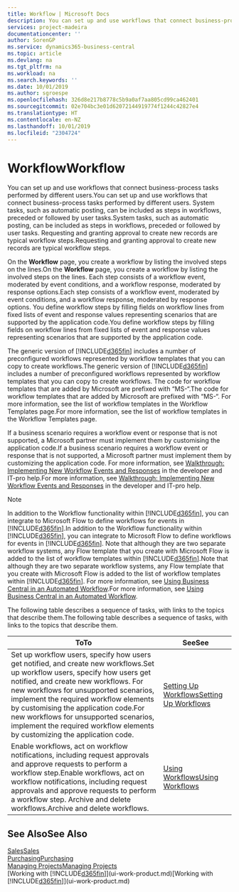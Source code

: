 ```yaml
---
title: Workflow | Microsoft Docs
description: You can set up and use workflows that connect business-process tasks performed by different users. System tasks, such as automatic posting, can be included as steps in workflows, preceded or followed by user tasks. Requesting and granting approval to create new records are typical workflow steps.
services: project-madeira
documentationcenter: ''
author: SorenGP
ms.service: dynamics365-business-central
ms.topic: article
ms.devlang: na
ms.tgt_pltfrm: na
ms.workload: na
ms.search.keywords: ''
ms.date: 10/01/2019
ms.author: sgroespe
ms.openlocfilehash: 326d8e217b8778c5b9a0af7aa805cd99ca462401
ms.sourcegitcommit: 02e704bc3e01d62072144919774f1244c42827e4
ms.translationtype: HT
ms.contentlocale: en-NZ
ms.lasthandoff: 10/01/2019
ms.locfileid: "2304724"
---
```

# <a name="workflow"></a><span data-ttu-id="7b2a1-105">Workflow</span><span class="sxs-lookup"><span data-stu-id="7b2a1-105">Workflow</span></span>
<span data-ttu-id="7b2a1-106">You can set up and use workflows that connect business-process tasks performed by different users.</span><span class="sxs-lookup"><span data-stu-id="7b2a1-106">You can set up and use workflows that connect business-process tasks performed by different users.</span></span> <span data-ttu-id="7b2a1-107">System tasks, such as automatic posting, can be included as steps in workflows, preceded or followed by user tasks.</span><span class="sxs-lookup"><span data-stu-id="7b2a1-107">System tasks, such as automatic posting, can be included as steps in workflows, preceded or followed by user tasks.</span></span> <span data-ttu-id="7b2a1-108">Requesting and granting approval to create new records are typical workflow steps.</span><span class="sxs-lookup"><span data-stu-id="7b2a1-108">Requesting and granting approval to create new records are typical workflow steps.</span></span>  

 <span data-ttu-id="7b2a1-109">On the **Workflow** page, you create a workflow by listing the involved steps on the lines.</span><span class="sxs-lookup"><span data-stu-id="7b2a1-109">On the **Workflow** page, you create a workflow by listing the involved steps on the lines.</span></span> <span data-ttu-id="7b2a1-110">Each step consists of a workflow event, moderated by event conditions, and a workflow response, moderated by response options.</span><span class="sxs-lookup"><span data-stu-id="7b2a1-110">Each step consists of a workflow event, moderated by event conditions, and a workflow response, moderated by response options.</span></span> <span data-ttu-id="7b2a1-111">You define workflow steps by filling fields on workflow lines from fixed lists of event and response values representing scenarios that are supported by the application code.</span><span class="sxs-lookup"><span data-stu-id="7b2a1-111">You define workflow steps by filling fields on workflow lines from fixed lists of event and response values representing scenarios that are supported by the application code.</span></span>  

 <span data-ttu-id="7b2a1-112">The generic version of [!INCLUDE[d365fin](includes/d365fin_md.md)] includes a number of preconfigured workflows represented by workflow templates that you can copy to create workflows.</span><span class="sxs-lookup"><span data-stu-id="7b2a1-112">The generic version of [!INCLUDE[d365fin](includes/d365fin_md.md)] includes a number of preconfigured workflows represented by workflow templates that you can copy to create workflows.</span></span> <span data-ttu-id="7b2a1-113">The code for workflow templates that are added by Microsoft are prefixed with “MS-“.</span><span class="sxs-lookup"><span data-stu-id="7b2a1-113">The code for workflow templates that are added by Microsoft are prefixed with “MS-“.</span></span> <span data-ttu-id="7b2a1-114">For more information, see the list of workflow templates in the Workflow Templates page.</span><span class="sxs-lookup"><span data-stu-id="7b2a1-114">For more information, see the list of workflow templates in the Workflow Templates page.</span></span>  

 <span data-ttu-id="7b2a1-115">If a business scenario requires a workflow event or response that is not supported, a Microsoft partner must implement them by customising the application code.</span><span class="sxs-lookup"><span data-stu-id="7b2a1-115">If a business scenario requires a workflow event or response that is not supported, a Microsoft partner must implement them by customizing the application code.</span></span> <span data-ttu-id="7b2a1-116">For more information, see [Walkthrough: Implementing New Workflow Events and Responses](/dynamics-nav/Walkthrough--Implementing-New-Workflow-Events-and-Responses) in the developer and IT-pro help.</span><span class="sxs-lookup"><span data-stu-id="7b2a1-116">For more information, see [Walkthrough: Implementing New Workflow Events and Responses](/dynamics-nav/Walkthrough--Implementing-New-Workflow-Events-and-Responses) in the developer and IT-pro help.</span></span>

 > [!NOTE]
 > <span data-ttu-id="7b2a1-117">In addition to the Workflow functionality within [!INCLUDE[d365fin](includes/d365fin_md.md)], you can integrate to Microsoft Flow to define workflows for events in [!INCLUDE[d365fin](includes/d365fin_md.md)].</span><span class="sxs-lookup"><span data-stu-id="7b2a1-117">In addition to the Workflow functionality within [!INCLUDE[d365fin](includes/d365fin_md.md)], you can integrate to Microsoft Flow to define workflows for events in [!INCLUDE[d365fin](includes/d365fin_md.md)].</span></span> <span data-ttu-id="7b2a1-118">Note that although they are two separate workflow systems, any Flow template that you create with Microsoft Flow is added to the list of workflow templates within [!INCLUDE[d365fin](includes/d365fin_md.md)].</span><span class="sxs-lookup"><span data-stu-id="7b2a1-118">Note that although they are two separate workflow systems, any Flow template that you create with Microsoft Flow is added to the list of workflow templates within [!INCLUDE[d365fin](includes/d365fin_md.md)].</span></span> <span data-ttu-id="7b2a1-119">For more information, see [Using Business Central in an Automated Workflow](across-how-use-financials-data-source-flow.md).</span><span class="sxs-lookup"><span data-stu-id="7b2a1-119">For more information, see [Using Business Central in an Automated Workflow](across-how-use-financials-data-source-flow.md).</span></span>  

 <span data-ttu-id="7b2a1-120">The following table describes a sequence of tasks, with links to the topics that describe them.</span><span class="sxs-lookup"><span data-stu-id="7b2a1-120">The following table describes a sequence of tasks, with links to the topics that describe them.</span></span>  

|<span data-ttu-id="7b2a1-121">**To**</span><span class="sxs-lookup"><span data-stu-id="7b2a1-121">**To**</span></span>|<span data-ttu-id="7b2a1-122">**See**</span><span class="sxs-lookup"><span data-stu-id="7b2a1-122">**See**</span></span>|  
|------------|-------------|  
|<span data-ttu-id="7b2a1-123">Set up workflow users, specify how users get notified, and create new workflows.</span><span class="sxs-lookup"><span data-stu-id="7b2a1-123">Set up workflow users, specify how users get notified, and create new workflows.</span></span> <span data-ttu-id="7b2a1-124">For new workflows for unsupported scenarios, implement the required workflow elements by customising the application code.</span><span class="sxs-lookup"><span data-stu-id="7b2a1-124">For new workflows for unsupported scenarios, implement the required workflow elements by customizing the application code.</span></span>|[<span data-ttu-id="7b2a1-125">Setting Up Workflows</span><span class="sxs-lookup"><span data-stu-id="7b2a1-125">Setting Up Workflows</span></span>](across-set-up-workflows.md)|  
|<span data-ttu-id="7b2a1-126">Enable workflows, act on workflow notifications, including request approvals and approve requests to perform a workflow step.</span><span class="sxs-lookup"><span data-stu-id="7b2a1-126">Enable workflows, act on workflow notifications, including request approvals and approve requests to perform a workflow step.</span></span> <span data-ttu-id="7b2a1-127">Archive and delete workflows.</span><span class="sxs-lookup"><span data-stu-id="7b2a1-127">Archive and delete workflows.</span></span>|[<span data-ttu-id="7b2a1-128">Using Workflows</span><span class="sxs-lookup"><span data-stu-id="7b2a1-128">Using Workflows</span></span>](across-use-workflows.md)|  

## <a name="see-also"></a><span data-ttu-id="7b2a1-129">See Also</span><span class="sxs-lookup"><span data-stu-id="7b2a1-129">See Also</span></span>  
[<span data-ttu-id="7b2a1-130">Sales</span><span class="sxs-lookup"><span data-stu-id="7b2a1-130">Sales</span></span>](sales-manage-sales.md)  
[<span data-ttu-id="7b2a1-131">Purchasing</span><span class="sxs-lookup"><span data-stu-id="7b2a1-131">Purchasing</span></span>](purchasing-manage-purchasing.md)  
[<span data-ttu-id="7b2a1-132">Managing Projects</span><span class="sxs-lookup"><span data-stu-id="7b2a1-132">Managing Projects</span></span>](projects-manage-projects.md)  
<span data-ttu-id="7b2a1-133">[Working with [!INCLUDE[d365fin](includes/d365fin_md.md)]](ui-work-product.md)</span><span class="sxs-lookup"><span data-stu-id="7b2a1-133">[Working with [!INCLUDE[d365fin](includes/d365fin_md.md)]](ui-work-product.md)</span></span>
